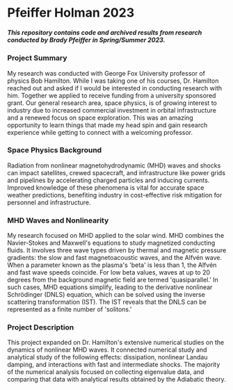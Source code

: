 # Pfeiffer Holman 2023
##### This repository contains code and archived results from research conducted by Brady Pfeiffer in Spring/Summer 2023.

### Project Summary
My research was conducted with George Fox University professor of physics Bob Hamilton. While I was taking one of his courses, Dr. Hamilton reached out and asked if I would be interested in conducting research with him. Together we applied to receive funding from a university sponsored grant. Our general research area, space physics, is of growing interest to industry due to increased commercial investment in orbital infrastructure and a renewed focus on space exploration. This was an amazing opportunity to learn things that made my head spin and gain research experience while getting to connect with a welcoming professor.

### Space Physics Background
Radiation from nonlinear magnetohydrodynamic (MHD) waves and shocks can impact satellites, crewed spacecraft, and infrastructure like power grids and pipelines by accelerating charged particles and inducing currents. Improved knowledge of these phenomena is vital for accurate space weather predictions, benefiting industry in cost-effective risk mitigation for personnel and infrastructure.

### MHD Waves and Nonlinearity
My research focused on MHD applied to the solar wind. MHD combines the Navier-Stokes and Maxwell's equations to study magnetized conducting fluids. It involves three wave types driven by thermal and magnetic pressure gradients: the slow and fast magnetoacoustic waves, and the Alfvén wave. When a parameter known as the plasma's 'beta' is less than 1, the Alfvén and fast wave speeds coincide. For low beta values, waves at up to 20 degrees from the background magnetic field are termed 'quasiparallel.' In such cases, MHD equations simplify, leading to the derivative nonlinear Schrödinger (DNLS) equation, which can be solved using the inverse scattering transformation (IST). The IST reveals that the DNLS can be represented as a finite number of 'solitons.'

### Project Description
This project expanded on Dr. Hamilton's extensive numerical studies on the dynamics of nonlinear MHD waves. It connected numerical study and analytical study of the following effects: dissipation, nonlinear Landau damping, and interactions with fast and intermediate shocks. The majority of the numerical analysis focused on collecting eigenvalue data, and comparing that data with analytical results obtained by the Adiabatic theory. 
